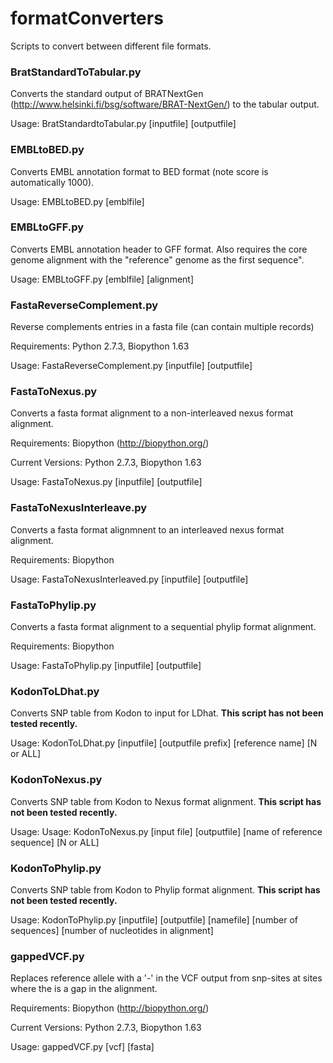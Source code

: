 formatConverters
================

Scripts to convert between different file formats.

### BratStandardToTabular.py
Converts the standard output of BRATNextGen (http://www.helsinki.fi/bsg/software/BRAT-NextGen/) to the tabular output.

Usage: BratStandardtoTabular.py [inputfile] [outputfile]

### EMBLtoBED.py
Converts EMBL annotation format to BED format (note score is automatically 1000).

Usage: EMBLtoBED.py [emblfile]

### EMBLtoGFF.py
Converts EMBL annotation header to GFF format. Also requires the core genome alignment with the "reference"
genome as the first sequence".

Usage: EMBLtoGFF.py [emblfile] [alignment]

### FastaReverseComplement.py
Reverse complements entries in a fasta file (can contain multiple records)

Requirements: Python 2.7.3, Biopython 1.63

Usage: FastaReverseComplement.py [inputfile] [outputfile]

### FastaToNexus.py
Converts a fasta format alignment to a non-interleaved nexus format alignment.

Requirements: Biopython (http://biopython.org/)

Current Versions: Python 2.7.3, Biopython 1.63

Usage: FastaToNexus.py [inputfile] [outputfile]

### FastaToNexusInterleave.py
Converts a fasta format alignmnent to an interleaved nexus format alignment.

Requirements: Biopython

Usage: FastaToNexusInterleaved.py [inputfile] [outputfile]

### FastaToPhylip.py
Converts a fasta format alignment to a sequential phylip format alignment. 

Requirements: Biopython

Usage: FastaToPhylip.py [inputfile] [outputfile]

### KodonToLDhat.py
Converts SNP table from Kodon to input for LDhat. **This script has not been tested recently.** 

Usage: KodonToLDhat.py [inputfile] [outputfile prefix] [reference name] [N or ALL]

### KodonToNexus.py
Converts SNP table from Kodon to Nexus format alignment. **This script has not been tested recently.**

Usage: Usage:  KodonToNexus.py  [input file] [outputfile] [name of reference sequence] [N or ALL]

### KodonToPhylip.py
Converts SNP table from Kodon to Phylip format alignment. **This script has not been tested recently.**

Usage: KodonToPhylip.py [inputfile] [outputfile] [namefile] [number of sequences] [number of nucleotides in alignment]

### gappedVCF.py
Replaces reference allele with a '-' in the VCF output from snp-sites at sites where the is a gap in the alignment.

Requirements: Biopython (http://biopython.org/)

Current Versions: Python 2.7.3, Biopython 1.63

Usage: gappedVCF.py [vcf] [fasta]
